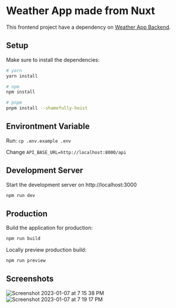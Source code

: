 # Weather App made from Nuxt

This frontend project have a dependency on [Weather App Backend](https://github.com/JohnCarlo29/weather-app-backend).

## Setup

Make sure to install the dependencies:

```bash
# yarn
yarn install

# npm
npm install

# pnpm
pnpm install --shamefully-hoist
```

## Environtment Variable
Run: `cp .env.example .env`

Change `API_BASE_URL=http://localhost:8000/api`

## Development Server

Start the development server on http://localhost:3000

```bash
npm run dev
```

## Production

Build the application for production:

```bash
npm run build
```

Locally preview production build:

```bash
npm run preview
```

## Screenshots

![Screenshot 2023-01-07 at 7 15 38 PM](https://user-images.githubusercontent.com/28754015/211154921-2d403266-26e0-46f8-810b-556ed03b5ee2.png)
![Screenshot 2023-01-07 at 7 19 17 PM](https://user-images.githubusercontent.com/28754015/211154926-e590aa43-978f-4cbc-aeb7-fccf3d058749.png)

